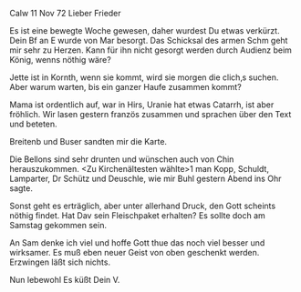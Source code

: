  Calw 11 Nov 72
Lieber Frieder

Es ist eine bewegte Woche gewesen, daher wurdest Du etwas verkürzt. Dein Bf an E wurde von Mar besorgt. Das Schicksal des armen Schm geht mir sehr zu Herzen. Kann für ihn nicht gesorgt werden durch Audienz beim König, wenns nöthig wäre?

Jette ist in Kornth, wenn sie kommt, wird sie morgen die clich‚s suchen. Aber warum warten, bis ein ganzer Haufe zusammen kommt?

Mama ist ordentlich auf, war in Hirs, Uranie hat etwas Catarrh, ist aber fröhlich. Wir lasen gestern französ zusammen und sprachen über den Text und beteten.

Breitenb und Buser sandten mir die Karte.

Die Bellons sind sehr drunten und wünschen auch von Chin herauszukommen. 
<Zu Kirchenältesten wählte>1 man Kopp, Schuldt, Lamparter, Dr Schütz und Deuschle, wie mir Buhl gestern Abend ins Ohr sagte.

Sonst geht es erträglich, aber unter allerhand Druck, den Gott scheints nöthig findet. Hat Dav sein Fleischpaket erhalten? Es sollte doch am Samstag gekommen sein.

An Sam denke ich viel und hoffe Gott thue das noch viel besser und wirksamer. Es muß eben neuer Geist von oben geschenkt werden. Erzwingen läßt sich nichts.

 Nun lebewohl Es
 küßt Dein V.
